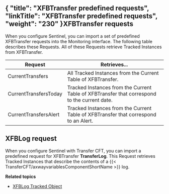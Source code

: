 {
    "title": "XFBTransfer predefined requests",
    "linkTitle": "XFBTransfer predefined requests",
    "weight": "230"
}XFBTransfer requests
--------------------

When you configure Sentinel, you can import a set of predefined XFBTransfer
requests into the Monitoring interface. The following table describes
these Requests. All of these Requests retrieve Tracked Instances
from XFBTransfer.


| Request  | Retrieves...  |
| --- | --- |
| CurrentTransfers | All Tracked Instances from the Current Table of XFBTransfer. |
| CurrentTransfersToday | Tracked Instances from the Current Table of XFBTransfer that correspond to the current date. |
| CurrentTransfersAlert | Tracked Instances from the Current Table of XFBTransfer that correspond to an Alert. |


XFBLog request
--------------

When you configure Sentinel with Transfer CFT, you can import
a predefined request for XFBTransfer **TransferLog**.
This Request retrieves Tracked Instances that describe the contents of
a {{< TransferCFT/axwayvariablesComponentShortName  >}} log.

****Related topics****

- [XFBLog Tracked Object](../xfblog)
